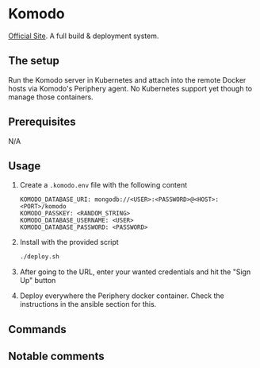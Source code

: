 # Komodo

[Official Site](https://komo.do/). A full build & deployment system.

## The setup

Run the Komodo server in Kubernetes and attach into the remote Docker hosts via Komodo's Periphery agent. No Kubernetes support yet though to manage those containers.

## Prerequisites

N/A

## Usage

1. Create a `.komodo.env` file with the following content

    ```env
    KOMODO_DATABASE_URI: mongodb://<USER>:<PASSWORD>@<HOST>:<PORT>/komodo
    KOMODO_PASSKEY: <RANDOM_STRING>
    KOMODO_DATABASE_USERNAME: <USER>
    KOMODO_DATABASE_PASSWORD: <PASSWORD>
    ```

2. Install with the provided script

    ```bash
    ./deploy.sh
    ```

3. After going to the URL, enter your wanted credentials and hit the "Sign Up" button

4. Deploy everywhere the Periphery docker container. Check the instructions in the ansible section for this.

## Commands

## Notable comments
